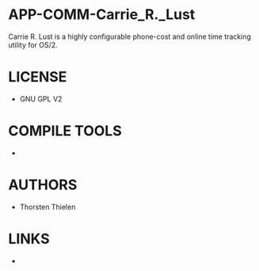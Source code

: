 # APP-COMM-Carrie_R._Lust
Carrie R. Lust is a highly configurable phone-cost and online time tracking utility for OS/2.

LICENSE
===============
* GNU GPL V2

COMPILE TOOLS
===============
* 
 
AUTHORS
===============
* Thorsten Thielen

LINKS
===============
* 
